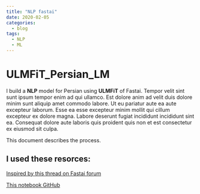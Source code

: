 ```yaml
---
title: "NLP fastai"
date: 2020-02-05
categories:
  - blog
tags:
  - NLP
  - ML
---
```


# ULMFiT_Persian_LM
I build a **NLP** model for Persian using **ULMFiT** of Fastai. Tempor velit sint sunt ipsum tempor enim ad qui ullamco. Est dolore anim ad velit duis dolore minim sunt aliquip amet commodo labore. Ut eu pariatur aute ea aute excepteur laborum. Esse ea esse excepteur minim mollit qui cillum excepteur ex dolore magna. Labore deserunt fugiat incididunt incididunt sint ea. Consequat dolore aute laboris quis proident quis non et est consectetur ex eiusmod sit culpa.

This document describes the process.

## I used these resorces:


[Inspired by this thread on Fastai forum](https://forums.fast.ai/t/language-model-zoo-gorilla/14623)


[This notebook GitHub](https://github.com/dzlab/deepprojects/blob/master/nlp/ULMFiT_Arabic_LM.ipynb)
